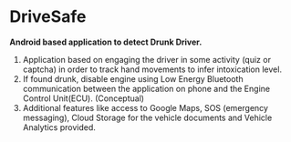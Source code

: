 # DriveSafe

**Android based application to detect Drunk Driver.**
1. Application based on engaging the driver in some activity (quiz or captcha) in order to track hand movements to infer intoxication level.
2. If found drunk, disable engine using Low Energy Bluetooth communication between the application on phone and the Engine Control Unit(ECU). (Conceptual)
3. Additional features like access to Google Maps, SOS (emergency messaging), Cloud Storage for the vehicle documents and Vehicle Analytics provided.
